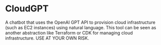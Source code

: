# CloudGPT
A chatbot that uses the OpenAI GPT API to provision cloud infrastructure (such as EC2 instances) using natural language. This tool can be seen as another abstraction like Terraform or CDK for managing cloud infrastructure. USE AT YOUR OWN RISK.
